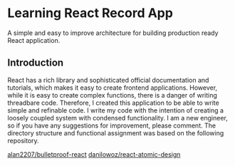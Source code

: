 # Learning React Record App

A simple and easy to improve architecture for building production ready React application.

## Introduction

React has a rich library and sophisticated official documentation and tutorials, which makes it easy to create frontend applications.
However, while it is easy to create complex functions, there is a danger of writing threadbare code.
Therefore, I created this application to be able to write simple and refinable code.
I write my code with the intention of creating a loosely coupled system with condensed functionality.
I am a new engineer, so if you have any suggestions for improvement, please comment.
The directory structure and functional assignment was based on the following repository.

[alan2207/bulletproof-react](https://github.com/alan2207/bulletproof-react)
[danilowoz/react-atomic-design](https://github.com/danilowoz/react-atomic-design)
